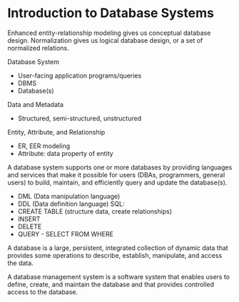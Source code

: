# Introduction to Database Systems

Enhanced entity-relationship modeling gives us conceptual database design. Normalization gives us logical database design, or a set of normalized relations.

Database System
- User-facing application programs/queries
- DBMS
- Database(s)

Data and Metadata
- Structured, semi-structured, unstructured

Entity, Attribute, and Relationship
- ER, EER modeling
- Attribute: data property of entity

A database system supports one or more databases by providing languages and services that make it possible for users (DBAs, programmers, general users) to build, maintain, and efficiently query and update the database(s).
- DML (Data manipulation language)
- DDL (Data definition language)
SQL:
- CREATE TABLE (structure data, create relationships)
- INSERT
- DELETE
- QUERY - SELECT FROM WHERE

A database is a large, persistent, integrated collection of dynamic data that provides some operations to describe, establish, manipulate, and access the data.

A database management system is a software system that enables users to define, create, and maintain the database and that provides controlled access to the database.